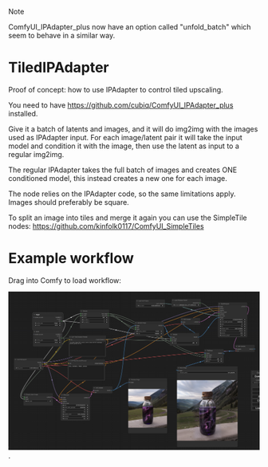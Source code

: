 > [!NOTE] 
> ComfyUI_IPAdapter_plus now have an option called "unfold_batch" which seem to behave in a similar way.

# TiledIPAdapter

Proof of concept: how to use IPAdapter to control tiled upscaling. 

You need to have https://github.com/cubiq/ComfyUI_IPAdapter_plus installed.

Give it a batch of latents and images, and it will do img2img with the images used as IPAdapter input. For each image/latent pair it will take the input model and condition it with the image, then use the latent as input to a regular img2img. 

The regular IPAdapter takes the full batch of images and creates ONE conditioned model, this instead creates a new one for each image.

The node relies on the IPAdapter code, so the same limitations apply. Images should preferably be square.

To split an image into tiles and merge it again you can use the SimpleTile nodes: https://github.com/kinfolk0117/ComfyUI_SimpleTiles 


# Example workflow
Drag into Comfy to load workflow:

![Image showing an example workflow](out.png "Example workflow").

